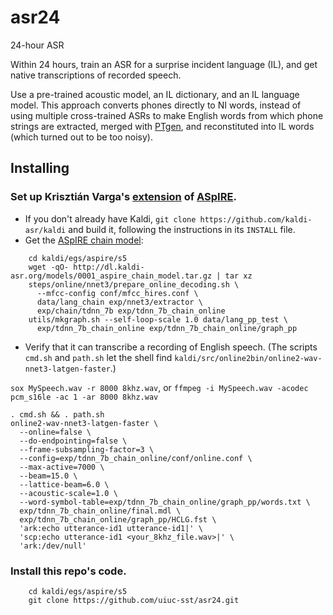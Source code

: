 # asr24
24-hour ASR

Within 24 hours, train an ASR for a surprise incident language (IL), and get native transcriptions of recorded speech.

Use a pre-trained acoustic model, an IL dictionary, and an IL language model.
This approach converts phones directly to NI words, instead of using multiple cross-trained ASRs to make English words
from which phone strings are extracted, merged with [PTgen](https://github.com/uiuc-sst/PTgen), and reconstituted into IL words (which turned out to be too noisy).

## Installing

### Set up Krisztián Varga's [extension](https://chrisearch.wordpress.com/2017/03/11/speech-recognition-using-kaldi-extending-and-using-the-aspire-model/) of [ASpIRE](http://kaldi-asr.org/models.html).

- If you don't already have Kaldi, `git clone https://github.com/kaldi-asr/kaldi` and build it, following the instructions in its `INSTALL` file.
- Get the [ASpIRE chain model](http://kaldi-asr.org/models.html):
```
    cd kaldi/egs/aspire/s5
    wget -qO- http://dl.kaldi-asr.org/models/0001_aspire_chain_model.tar.gz | tar xz
    steps/online/nnet3/prepare_online_decoding.sh \
      --mfcc-config conf/mfcc_hires.conf \
      data/lang_chain exp/nnet3/extractor \
      exp/chain/tdnn_7b exp/tdnn_7b_chain_online
    utils/mkgraph.sh --self-loop-scale 1.0 data/lang_pp_test \
      exp/tdnn_7b_chain_online exp/tdnn_7b_chain_online/graph_pp
```
- Verify that it can transcribe a recording of English speech.  (The scripts `cmd.sh` and `path.sh` let the shell find `kaldi/src/online2bin/online2-wav-nnet3-latgen-faster`.)

`sox MySpeech.wav -r 8000 8khz.wav`, or `ffmpeg -i MySpeech.wav -acodec pcm_s16le -ac 1 -ar 8000 8khz.wav`
```
. cmd.sh && . path.sh
online2-wav-nnet3-latgen-faster \
  --online=false \
  --do-endpointing=false \
  --frame-subsampling-factor=3 \
  --config=exp/tdnn_7b_chain_online/conf/online.conf \
  --max-active=7000 \
  --beam=15.0 \
  --lattice-beam=6.0 \
  --acoustic-scale=1.0 \
  --word-symbol-table=exp/tdnn_7b_chain_online/graph_pp/words.txt \
  exp/tdnn_7b_chain_online/final.mdl \
  exp/tdnn_7b_chain_online/graph_pp/HCLG.fst \
  'ark:echo utterance-id1 utterance-id1|' \
  'scp:echo utterance-id1 <your_8khz_file.wav>|' \
  'ark:/dev/null'
```

### Install this repo's code.
```
    cd kaldi/egs/aspire/s5
    git clone https://github.com/uiuc-sst/asr24.git
```
